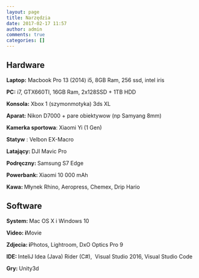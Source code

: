 ```yaml
---
layout: page
title: Narzędzia
date: 2017-02-17 11:57
author: admin
comments: true
categories: []
---
```

<h2>Hardware</h2>
<strong>Laptop:</strong> Macbook Pro 13 (2014) i5, 8GB Ram, 256 ssd, intel iris

<strong>PC:</strong> i7, GTX660TI, 16GB Ram, 2x128SSD + 1TB HDD

<strong>Konsola:</strong> Xbox 1 (szymonmotyka) 3ds XL

<strong>Aparat:</strong> Nikon D7000 + pare obiektywow (np Samyang 8mm)

<strong>Kamerka sportowa</strong>: Xiaomi Yi (1 Gen)

<strong>Statyw</strong> : Velbon EX-Macro

<strong>Latający: </strong>DJI Mavic Pro

<strong>Podręczny: </strong>Samsung S7 Edge

<strong>Powerbank: </strong>Xiaomi 10 000 mAh

<strong>Kawa: </strong>Młynek Rhino, Aeropress, Chemex, Drip Hario
<h2>Software</h2>
<strong>System: </strong>Mac OS X i Windows 10

<strong>Video: i</strong>Movie

<strong>Zdjecia: i</strong>Photos, Lightroom, DxO Optics Pro 9

<strong>IDE: </strong>InteliJ Idea (Java) Rider (C#),  Visual Studio 2016, Visual Studio Code

<strong>Gry: </strong>Unity3d

&nbsp;
